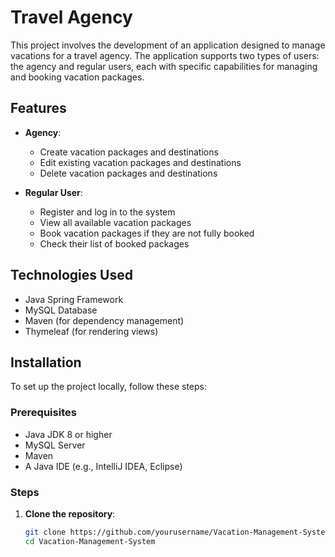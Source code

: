 # Travel Agency

This project involves the development of an application designed to manage vacations for a travel agency. The application supports two types of users: the agency and regular users, each with specific capabilities for managing and booking vacation packages.

## Features

- **Agency**:
  - Create vacation packages and destinations
  - Edit existing vacation packages and destinations
  - Delete vacation packages and destinations

- **Regular User**:
  - Register and log in to the system
  - View all available vacation packages
  - Book vacation packages if they are not fully booked
  - Check their list of booked packages

## Technologies Used

- Java Spring Framework
- MySQL Database
- Maven (for dependency management)
- Thymeleaf (for rendering views)

## Installation

To set up the project locally, follow these steps:

### Prerequisites

- Java JDK 8 or higher
- MySQL Server
- Maven
- A Java IDE (e.g., IntelliJ IDEA, Eclipse)

### Steps

1. **Clone the repository**:
   ```bash
   git clone https://github.com/yourusername/Vacation-Management-System.git
   cd Vacation-Management-System
